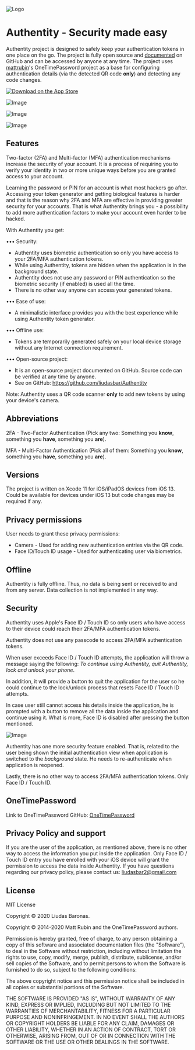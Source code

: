 ![Logo](https://raw.githubusercontent.com/liudasbar/Authentity/master/logo.png)
# Authentity - Security made easy

Authentity project is designed to safely keep your authentication tokens in one place on the go. The project is fully open source and [documented](https://github.com/liudasbar/Authentity) on GitHub and can be accessed by anyone at any time. The project uses [mattrubin](https://github.com/mattrubin/OneTimePassword)'s  OneTimePassword project as a base for configuring authentication details (via the detected QR code __only__) and detecting any code changes.

[![Download on the App Store](https://raw.githubusercontent.com/liudasbar/Authentity/master/App_Store_Badge_180px.jpg)](https://apps.apple.com/us/app/authentity/id1511791665)

![Image](https://raw.githubusercontent.com/liudasbar/Authentity/master/IMG_9553.PNG)

![Image](https://raw.githubusercontent.com/liudasbar/Authentity/master/IMG_9556.jpg)

![Image](https://github.com/liudasbar/Authentity/raw/master/IMG_9557.PNG)


## Features

Two-factor (2FA) and Multi-factor (MFA) authentication mechanisms increase the security of your account. It is a process of requiring you to verify your identity in two or more unique ways before you are granted access to your account.

Learning the password or PIN for an account is what most hackers go after. Accessing your token generator and getting biological features is harder and that is the reason why 2FA and MFA are effective in providing greater security for your accounts. That is what Authentity brings you - a possibility to add more authentication factors to make your account even harder to be hacked.

With Authentity you get:

••• Security:
- Authentity uses biometric authentication so only you have access to your 2FA/MFA authentication tokens.
- While using Authentity, tokens are hidden when the application is in the background state.
- Authentity does not use any password or PIN authentication so the biometric security (if enabled) is used all the time.
- There is no other way anyone can access your generated tokens.

••• Ease of use:
- A minimalistic interface provides you with the best experience while using Authentity token generator.

••• Offline use:
- Tokens are temporarily generated safely on your local device storage without any Internet connection requirement.

••• Open-source project:
- It is an open-source project documented on GitHub. Source code can be verified at any time by anyone.
- See on GitHub: https://github.com/liudasbar/Authentity

Note:
Authentity uses a QR code scanner __only__ to add new tokens by using your device's camera.

## Abbreviations

2FA - Two-Factor Authentication (Pick any two: Something you __know__, something you __have__, something you __are__).

MFA - Multi-Factor Authentication (Pick all of them: Something you __know__, something you __have__, something you __are__).

## Versions

The project is written on Xcode 11 for iOS/iPadOS devices from iOS 13. Could be available for devices under iOS 13 but code changes may be required if any.

## Privacy permissions

User needs to grant these privacy permissions:
* Camera - Used for adding new authentication entries via the QR code.
* Face ID/Touch ID usage - Used for authenticating user via biometrics.

## Offline

Authentity is fully offline. Thus, no data is being sent or received to and from any server. Data collection is not implemented in any way.

## Security

Authentity uses Apple's Face ID / Touch ID so only users who have access to their device could reach their 2FA/MFA authentication tokens.

Authentity does not use any passcode to access 2FA/MFA authentication tokens.

When user exceeds Face ID / Touch ID attempts, the application will throw a message saying the following:
*To continue using Authentity, quit Authentity, lock and unlock your phone*.

In addition, it will provide a button to quit the application for the user so he could continue to the lock/unlock process that resets Face ID / Touch ID attempts.

In case user still cannot access his details inside the application, he is prompted with a button to remove all the data inside the application and continue using it. What is more, Face ID is disabled after pressing the button mentioned.

![Image](https://github.com/liudasbar/Authentity/raw/master/IMG_9554.jpg)

Authentity has one more security feature enabled. That is, related to the user being shown the initial authentication view when application is switched to the *background* state. He needs to re-authenticate when application is reopened.

Lastly, there is no other way to access 2FA/MFA authentication tokens. Only Face ID / Touch ID.

## OneTimePassword

Link to OneTimePassword GitHub: [OneTimePassword](https://github.com/mattrubin/OneTimePassword)

## Privacy Policy and support

If you are the user of the application, as mentioned above, there is no other way to access the information you put inside the application. Only Face ID / Touch ID entry you have enrolled with your iOS device will grant the permission to access the data inside Authentity. If you have questions regarding our privacy policy, please contact us: liudasbar2@gmail.com

## License

MIT License

Copyright © 2020 Liudas Baronas.

Copyright © 2014-2020 Matt Rubin and the OneTimePassword authors.

Permission is hereby granted, free of charge, to any person obtaining a copy
of this software and associated documentation files (the "Software"), to deal
in the Software without restriction, including without limitation the rights
to use, copy, modify, merge, publish, distribute, sublicense, and/or sell
copies of the Software, and to permit persons to whom the Software is
furnished to do so, subject to the following conditions:

The above copyright notice and this permission notice shall be included in all
copies or substantial portions of the Software.

THE SOFTWARE IS PROVIDED "AS IS", WITHOUT WARRANTY OF ANY KIND, EXPRESS OR
IMPLIED, INCLUDING BUT NOT LIMITED TO THE WARRANTIES OF MERCHANTABILITY,
FITNESS FOR A PARTICULAR PURPOSE AND NONINFRINGEMENT. IN NO EVENT SHALL THE
AUTHORS OR COPYRIGHT HOLDERS BE LIABLE FOR ANY CLAIM, DAMAGES OR OTHER
LIABILITY, WHETHER IN AN ACTION OF CONTRACT, TORT OR OTHERWISE, ARISING FROM,
OUT OF OR IN CONNECTION WITH THE SOFTWARE OR THE USE OR OTHER DEALINGS IN THE
SOFTWARE.

